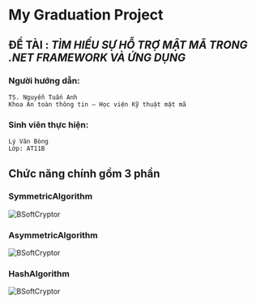 # My Graduation Project
## ĐỀ TÀI : *TÌM HIỂU SỰ HỖ TRỢ MẬT MÃ TRONG .NET FRAMEWORK VÀ ỨNG DỤNG*

### Người hướng dẫn:
```
TS. Nguyễn Tuấn Anh
Khoa An toàn thông tin – Học viện Kỹ thuật mật mã
```

### Sinh viên thực hiện:
```
Lý Văn Bòng
Lớp: AT11B
```

## Chức năng chính gồm 3 phần
### SymmetricAlgorithm
![BSoftCryptor](https://github.com/hopegroup/MyGraduationProject/blob/master/Image/uisymmetrialgorithm.jpg)
### AsymmetricAlgorithm
![BSoftCryptor](https://github.com/hopegroup/MyGraduationProject/blob/master/Image/asymmetricalgorithm.jpg)
### HashAlgorithm
![BSoftCryptor](https://github.com/hopegroup/MyGraduationProject/blob/master/Image/uihashalgorithm.jpg)
